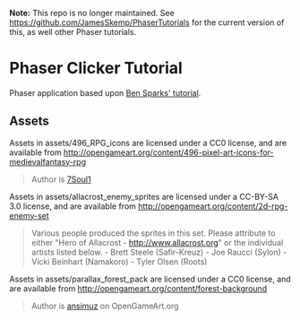 **Note:** This repo is no longer maintained. See https://github.com/JamesSkemp/PhaserTutorials for the current version of this, as well other Phaser tutorials.

# Phaser Clicker Tutorial
Phaser application based upon [Ben Sparks' tutorial](http://gamedevacademy.org/phaser-tutorial-how-to-create-an-idle-clicker-game/).

## Assets
Assets in assets/496_RPG_icons are licensed under a CC0 license, and are available from http://opengameart.org/content/496-pixel-art-icons-for-medievalfantasy-rpg
> Author is [7Soul1](http://7soul1.deviantart.com/)

Assets in assets/allacrost_enemy_sprites are licensed under a CC-BY-SA 3.0 license, and are available from http://opengameart.org/content/2d-rpg-enemy-set
> Various people produced the sprites in this set. Please attribute to either "Hero of Allacrost - http://www.allacrost.org" or the individual artists listed below. - Brett Steele (Safir-Kreuz) - Joe Raucci (Sylon) - Vicki Beinhart (Namakoro) - Tyler Olsen (Roots)

Assets in assets/parallax_forest_pack are licensed under a CC0 license, and are available from http://opengameart.org/content/forest-background
> Author is [ansimuz](http://opengameart.org/users/ansimuz) on OpenGameArt.org
